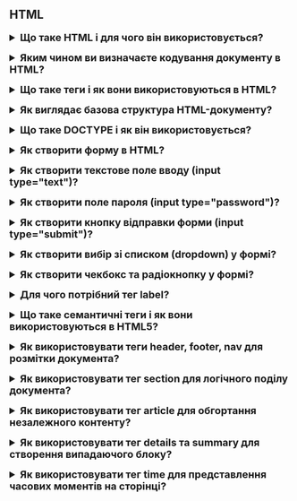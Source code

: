 <h2>HTML</h2>
<details style="margin-bottom: 15px;">
  <summary style="cursor: pointer; outline: none; font-weight: bold; font-size: 18px;">
    Що таке HTML і для чого він використовується?
  </summary>
  <div style="padding: 10px; font-size: 16px;">
    <p>
    HTML (HyperText Markup Language) - це мова розмітки, яка використовується для створення веб-сторінок. </br>HTML складається з елементів, які використовуються для розмітки тексту, зображень, таблиць, форм і інших елементів веб-сторінки. Елементи HTML починаються і закінчуються тегами. Теги можуть мати атрибути, які надають додаткову інформацію про елемент.</p>
  </div>
</details>
<details style="margin-bottom: 15px;">
  <summary style="cursor: pointer; outline: none; font-weight: bold; font-size: 18px;">
    Яким чином ви визначаєте кодування документу в HTML?
  </summary>
  <div style="padding: 10px; font-size: 16px;">
    <p>Кодування документу в HTML визначається за допомогою тега meta. Тег meta використовується для надання додаткової інформації про веб-сторінку, включаючи її кодування. Атрибут charset тега meta визначає кодування символів, яке використовується для веб-сторінки.</br>Атрибут charset може приймати наступні значення:</br>
    - UTF-8: Це найпоширеніше кодування символів в Інтернеті. Воно підтримує більшість мов світу.</br>
    - ISO-8859-1: Це застаріле кодування символів, яке все ще підтримується деякими браузерами. Воно підтримує лише латинський алфавіт.</br>
    - Windows-1252: Це інше застаріле кодування символів, яке все ще підтримується деякими браузерами. Воно підтримує латинський алфавіт, а також деякі символи, які використовуються в європейських мовах.</br>
    Ви можете визначити кодування документу в будь-якому місці в головному розділі HTML, але найкраще це зробити в тегу head</ безпосередньо після тега title.</p>
  </div>
</details>
<details style="margin-bottom: 15px;">
  <summary style="cursor: pointer; outline: none; font-weight: bold; font-size: 18px;">
    Що таке теги і як вони використовуються в HTML?
  </summary>
  <div style="padding: 10px; font-size: 16px;">
    <p>Теги - це елементи HTML, які використовуються для структурування тексту, зображень, таблиць, форм і інших елементів веб-сторінки. </br>Ось деякі з основних типів тегів HTML:</br>
    - Елементи структури: Елементи структури використовуються для визначення структури веб-сторінки. Наприклад, теги html, head, body, h1, p, ul, li, table, tr, td використовуються для визначення структури веб-сторінки.</br>
    - Елементи змісту: Елементи змісту використовуються для додавання контенту на веб-сторінку. Наприклад, теги img, audio, video, script,  style  використовуються для додавання контенту на веб-сторінку.</br>
    - Елементи керування: Елементи керування використовуються для створення форм. Наприклад, теги input, select, textarea використовуються для створення форм.</p>
  </div>
</details>
<details style="margin-bottom: 15px;">
  <summary style="cursor: pointer; outline: none; font-weight: bold; font-size: 18px;">
    Як виглядає базова структура HTML-документу?
  </summary>
  <div style="padding: 10px; font-size: 16px;">
    <p>Базова структура HTML-документу складається з двох основних частин:</br>
     - Заголовок (head): містить метадані про веб-сторінку, такі як її кодування, заголовок, ключові слова та інші.</br>
     - Тіло (body): містить видимий вміст веб-сторінки, такий як текст, зображення, таблиці, форми та інші елементи.</p>
  </div>
</details>
<details style="margin-bottom: 15px;">
  <summary style="cursor: pointer; outline: none; font-weight: bold; font-size: 18px;">
    Що таке DOCTYPE і як він використовується?
  </summary>
  <div style="padding: 10px; font-size: 16px;">
    <p>DOCTYPE - це спеціальний тег, який використовується в HTML-документах для визначення браузером версії HTML, яка використовується. DOCTYPE також може містити додаткову інформацію про документ, наприклад, його тип або призначення.</br>
    DOCTYPE починається з символа !DOCTYPE html. Після цього слідує назва документа, а потім список правил, які використовуються для інтерпретації документа.</p>
  </div>
</details>
<details style="margin-bottom: 15px;">
  <summary style="cursor: pointer; outline: none; font-weight: bold; font-size: 18px;">
    Як створити форму в HTML?
  </summary>
  <div style="padding: 10px; font-size: 16px;">
    <p>Щоб створити форму в HTML, необхідно використовувати тег form. </br>Основні атрибути тега form такі:</br>
    - action - визначає URL-адресу, за якою буде відправлена інформація з форми.</br>
    - method - визначає спосіб відправки інформації з форми. Можливі значення: post і get.</br>
        * post - інформація відправляється в тілі HTTP-запиту. Цей метод використовується за замовчуванням.
        * get - інформація відправляється в URL-адресі HTTP-запиту. Цей метод не рекомендується використовувати для відправки чутливої інформації, оскільки вона буде відображатися в адресному рядку браузера.
    - enctype - визначає спосіб кодування інформації, що відправляється з форми.</br>
    - name - ім'я форми. Це ім'я використовується для посилань на форму в сценарії обробки форми.</br>
    </p>
    <pre>
      <form action="/process-form.php" method="post">
        <input type="text" name="name" />
        <input type="submit" value="Відправити" />
      </form>
    </pre>
  </div>
</details>
<details style="margin-bottom: 15px;">
  <summary style="cursor: pointer; outline: none; font-weight: bold; font-size: 18px;">
    Як створити текстове поле вводу (input type="text")?
  </summary>
  <div style="padding: 10px; font-size: 16px;">
    <p>Основні атрибути тега input type="text" такі:</br>
      - name - ім'я текстового поля. Це ім'я використовується для посилань на текстове поле в сценарії обробки форми. </br>
      - value - початкове значення текстового поля. </br>
      - placeholder - текстовий підказка, яка відображається в текстовому полі, поки користувач не введе текст. </br>
      - size - ширина текстового поля в символах. Значення за замовчуванням 20.</br>
      - maxlength - максимальна довжина тексту, який може бути введений в текстове поле.</p>
  </div>
</details>
<details style="margin-bottom: 15px;">
  <summary style="cursor: pointer; outline: none; font-weight: bold; font-size: 18px;">
    Як створити поле пароля (input type="password")?
  </summary>
  <div style="padding: 10px; font-size: 16px;">
    <p>Основні атрибути тега input type="password" такі:</br>
      - name - ім'я поля пароля. Це ім'я використовується для посилань на поле пароля в сценарії обробки форми.</br>
      - value - початкове значення поля пароля.</br>
      - placeholder - текстовий підказка, яка відображається в полі пароля, поки користувач не введе текст.</br>
      - size - ширина поля пароля в символах.</br>
      - maxlength - максимальна довжина тексту, який може бути введений в поле пароля.
    </p>
  </div>
</details>
<details style="margin-bottom: 15px;">
  <summary style="cursor: pointer; outline: none; font-weight: bold; font-size: 18px;">
    Як створити кнопку відправки форми (input type="submit")?
  </summary>
  <div style="padding: 10px; font-size: 16px;">
    <p>Для створення кнопки відправки форми використовується тег input type="submit". Цей тег визначає кнопку, яка при натисканні відправляє форму на сервер.</br>
       Основні атрибути тега input type="submit" такі:</br>
        - name - ім'я кнопки. Це ім'я використовується для посилань на кнопку в сценарії обробки форми.</br>
        - value - значення кнопки. Це значення відображається на екрані.</p>
  </div>
</details>
<details style="margin-bottom: 15px;">
  <summary style="cursor: pointer; outline: none; font-weight: bold; font-size: 18px;">
    Як створити вибір зі списком (dropdown) у формі?
  </summary>
  <div style="padding: 10px; font-size: 16px;">
    <p>Для створення вибору зі списком у формі використовується тег select. Цей тег визначає випадаючий список, з якого користувач може вибрати один або кілька варіантів.</br>
    Основні атрибути тега select такі:</br>
    - name - ім'я вибору зі списком.</br>
    - multiple - визначає, чи може користувач вибрати кілька варіантів з вибору зі списком. Значення за замовчуванням - false.</br>
    Всередині тега select можна використовувати теги option для визначення варіантів вибору.</br>
   Основні атрибути тега option такі:</br>
    - value - значення варіанту вибору. Це значення буде відправлено на сервер, якщо користувач вибирає цей варіант.</br>
    - selected - визначає, чи буде цей варіант вибраний за замовчуванням. Значення за замовчуванням - false./p></br>
    <pre>
      <select name="countries" multiple>
        <option value="de">Німеччина</option>
        <option value="pl">Польща</option>
        <option value="us">США</option>
      </select>
    </pre>
  </div>
</details>
<details style="margin-bottom: 15px;">
  <summary style="cursor: pointer; outline: none; font-weight: bold; font-size: 18px;">
    Як створити чекбокс та радіокнопку у формі?
  </summary>
  <div style="padding: 10px; font-size: 16px;">
    <p>Для створення чекбокса у формі використовується тег input type="checkbox".</br>
      Основні атрибути тега input type="checkbox" такі:</br>
      - name - імя чекбокса. Це імя використовується для посилань на чекбокс в сценарії обробки форми.</br>
      - value - значення чекбокса. Це значення буде відправлено на сервер, якщо чекбокс буде вибраний.</br>
      - checked - визначає, чи буде чекбокс вибраний за замовчуванням. Значення за замовчуванням - false.</br></br>
      <pre>
        <input type="checkbox" name="agree" />
        <label for="agree">Я погоджуюся з умовами</label>
      </pre>
      Для створення радіокнопки у формі використовується тег input type="radio".</br>
      Основні атрибути тега input type="radio" такі:</br>
      - name - ім'я радіокнопки. Це ім'я використовується для посилання на радіокнопку в сценарії обробки форми.</br>
      - value - значення радіокнопки. Це значення буде відправлено на сервер, якщо радіокнопка буде вибрана.</br>
      - checked - визначає, чи буде радіокнопка вибрана за замовчуванням. Значення за замовчуванням - false.</p>
  </div>
</details>
<details style="margin-bottom: 15px;">
  <summary style="cursor: pointer; outline: none; font-weight: bold; font-size: 18px;">
    Для чого потрібний тег label?
  </summary>
  <div style="padding: 10px; font-size: 16px;">
    <p>Тег label використовується для створення підпису до елемента форми. Щоб використовувати тег label для підпису до елемента форми, потрібно виконати наступні дії:
      </br>
      - Додайте тег label до HTML-розмітки форми.</br>
      - Використовуйте атрибут for тега label для визначення ідентифікатора елемента форми, з яким він пов'язаний.</br>
      - Вкажіть текст мітки всередині тега label.
      <pre>
        <input type="text" name="name" />
        <label for="name">Ім'я</label>
      </pre>
    </p>
  </div>
</details>
<details style="margin-bottom: 15px;">
  <summary style="cursor: pointer; outline: none; font-weight: bold; font-size: 18px;">
    Що таке семантичні теги і як вони використовуються в HTML5?
  </summary>
  <div style="padding: 10px; font-size: 16px;">
    <p>Семантичні теги - це теги HTML, які використовуються для того, щоб описати структуру та призначення вмісту веб-сторінки. Потрібно для індексації пошуковими системами та для доступності людей з обмеженими можливостями. </br>Ось деякі приклади семантичних тегів HTML5:</br>
    - header - визначає заголовок веб-сторінки.</br>
    - nav - визначає навігаційну панель.</br>
    - article - визначає статтю або інший самостійний елемент вмісту.</br>
    - section - визначає розділ веб-сторінки.</br>
    - aside - визначає додатковий вміст, який не є основним.</br>
    - figure - визначає графічний елемент, наприклад, зображення або таблицю.</br>
    - figcaption - визначає підпис до графічного елемента.</p>
  </div>
</details>
<details style="margin-bottom: 15px;">
  <summary style="cursor: pointer; outline: none; font-weight: bold; font-size: 18px;">
    Як використовувати теги header, footer, nav для розмітки документа?
  </summary>
  <div style="padding: 10px; font-size: 16px;">
    <p>Теги header, footer і nav - це семантичні теги HTML, які використовуються для розмітки документа. Вони дають браузеру інформацію про структуру і призначення вмісту на веб-сторінці.</br>
   - Тег header визначає заголовок документа. Він зазвичай містить інформацію про сайт, наприклад, логотип, назву сайту та контактну інформацію.</br>
   - Тег footer визначає нижню частину документа. Він зазвичай містить інформацію про права на копіювання, контактну інформацію або інші юридичні відомості.</br>
   - Тег nav визначає навігаційну панель, наприклад, головне меню. Він зазвичай містить посилання на інші сторінки сайту.</p>
  </div>
</details>
<details style="margin-bottom: 15px;">
  <summary style="cursor: pointer; outline: none; font-weight: bold; font-size: 18px;">
    Як використовувати тег section для логічного поділу документа?
  </summary>
  <div style="padding: 10px; font-size: 16px;">
    <p>Теги section використовуються для визначення логічних розділів вмісту, таких як:</br>
       - Розділи книги або статті</br>
       - Категорії вмісту</br> 
       - Вікна або сторінки в інтерфейсі користувача.</br>
      Наприклад:</br>
        main</br>
          section</br>
              h2  Розділ  h2</br>
              article</br>
                p  Зміст статті p</br>
              article</br>
          section</br>
        main
  </p>
  </div>
</details>
<details style="margin-bottom: 15px;">
  <summary style="cursor: pointer; outline: none; font-weight: bold; font-size: 18px;">
    Як використовувати тег article для обгортання незалежного контенту?
  </summary>
  <div style="padding: 10px; font-size: 16px;">
    <p>Теги article використовуються для визначення незалежного контенту, такого як:</br>
      - Статті</br>
      - Блоги</br>
      - Новини</br>
      - Звіти
    </p>
  </div>
</details>
<details style="margin-bottom: 15px;">
  <summary style="cursor: pointer; outline: none; font-weight: bold; font-size: 18px;">
    Як використовувати тег details та summary для створення випадаючого блоку?
  </summary>
  <div style="padding: 10px; font-size: 16px;">
    <p>Теги details та summary використовуються для створення випадаючого блоку. 
    Тег details має атрибут:
      - open - визначає, чи відкритий випадаючий блок за замовчуванням.
    Тег summary - визначає текст, який відображає загаловок у випадаючому блоці.
    <pre>
      <details open>
        <summary>Це випадаючий блок</summary>
        <p>Це тіло випадаючого блоку.</p>
      </details>
    </pre>
  </div>
</details>
<details style="margin-bottom: 15px;">
  <summary style="cursor: pointer; outline: none; font-weight: bold; font-size: 18px;">
    Як використовувати тег time для представлення часових моментів на сторінці?
  </summary>
  <div style="padding: 10px; font-size: 16px;">
    <p>Тег time має кілька атрибутів, які використовуються для визначення часового моменту:</br>
      - datetime - визначає дати і час часового моменту в форматі ISO 8601.</br>
      - datetime-local - визначає дати і час часового моменту в локальному форматі.</br>
      - hour - визначає годинник часового моменту.</br>
      - minute - визначає хвилини часового моменту.</br>
      - second - визначає секунди часового моменту.</br>
      - month - визначає місяць часового моменту.</br>
      - day - визначає день часового моменту.</br>
      - year - визначає рік часового моменту.</p>
   </br></br>
      time datetime="2023-07-20T12:00:00"</br>
      time datetime-local="2023-07-20T12:00:00"</br>
      time hour="12" minute="00" second="00"</br>
      time month="07" day="20" year="2023"</br>
  </div>
</details>
